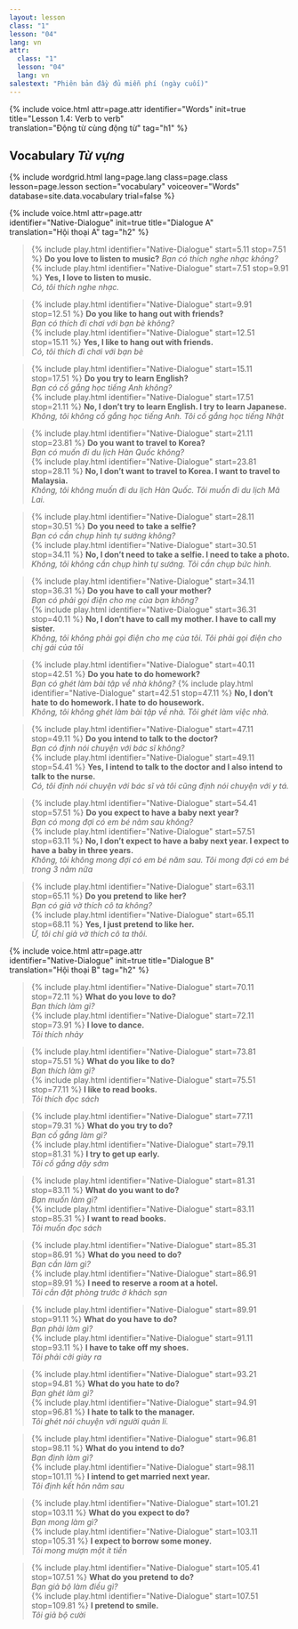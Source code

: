 ```yaml
---
layout: lesson
class: "1"
lesson: "04"
lang: vn
attr:
  class: "1"
  lesson: "04"
  lang: vn
salestext: "Phiên bản đầy đủ miễn phí (ngày cuối)"
---
```


{%  include voice.html attr=page.attr
	identifier="Words"  init=true
	title="Lesson 1.4: Verb to verb"        
	translation="Động từ cùng động từ"
    tag="h1" %}

## Vocabulary *Từ vựng*

{% include wordgrid.html lang=page.lang
		class=page.class 
		lesson=page.lesson 
		section="vocabulary"
		voiceover="Words"
		database=site.data.vocabulary 
		trial=false %}

{%  include voice.html attr=page.attr  
	identifier="Native-Dialogue"  init=true
	title="Dialogue A"        
	translation="Hội thoại A"
    tag="h2" %}

> {% include play.html identifier="Native-Dialogue" start=5.11 stop=7.51 %} **Do you love to listen to music?** 
> *Bạn có thích nghe nhạc không?*  
> {% include play.html identifier="Native-Dialogue" start=7.51 stop=9.91 %} **Yes, I love to listen to music.**    
> *Có, tôi thích nghe nhạc.*  

> {% include play.html identifier="Native-Dialogue" start=9.91 stop=12.51 %} **Do you like to hang out with friends?**    
> *Bạn có thích đi chơi với bạn bè không?*    
> {% include play.html identifier="Native-Dialogue" start=12.51 stop=15.11 %} **Yes, I like to hang out with friends.**    
> *Có, tôi thích đi chơi với bạn bè*   
   
> {% include play.html identifier="Native-Dialogue" start=15.11 stop=17.51 %} **Do you try to learn English?**   
> *Bạn có cố gắng học tiếng Anh không?*  
> {% include play.html identifier="Native-Dialogue" start=17.51 stop=21.11 %} **No, I don’t try to learn English. I try to learn Japanese.**    
> *Không, tôi không cố gắng học tiếng Anh. Tôi cố gắng học tiếng Nhật*   

> {% include play.html identifier="Native-Dialogue" start=21.11 stop=23.81 %} **Do you want to travel to Korea?**    
> *Bạn có muốn đi du lịch Hàn Quốc không?*  
> {% include play.html identifier="Native-Dialogue" start=23.81 stop=28.11 %} **No, I don’t want to travel to Korea. I want to travel to Malaysia.**    
> *Không, tôi không muốn đi du lịch Hàn Quốc. Tôi muốn đi du lịch Mã Lai.*    

> {% include play.html identifier="Native-Dialogue" start=28.11 stop=30.51 %} **Do you need to take a selfie?**     
> *Bạn có cần chụp hình tự sướng không?*  
> {% include play.html identifier="Native-Dialogue" start=30.51 stop=34.11 %} **No, I don’t need to take a selfie. I need to take a photo.**    
> *Không, tôi không cần chụp hình tự sướng. Tôi cần chụp bức hình.*    

> {% include play.html identifier="Native-Dialogue" start=34.11 stop=36.31 %} **Do you have to call your mother?**   
> *Bạn có phải gọi điện cho mẹ của bạn không?*  
> {% include play.html identifier="Native-Dialogue" start=36.31 stop=40.11 %} **No, I don’t have to call my mother. I have to call my sister.**    
> *Không, tôi không phải gọi điện cho mẹ của tôi. Tôi phải gọi điện cho chị gái của tôi*    

> {% include play.html identifier="Native-Dialogue" start=40.11 stop=42.51 %} **Do you hate to do homework?**    
> *Bạn có ghét làm bài tập về nhà không?*
> {% include play.html identifier="Native-Dialogue" start=42.51 stop=47.11 %} **No, I don’t hate to do homework. I hate to do housework.**    
> *Không, tôi không ghét làm bài tập về nhà. Tôi ghét làm việc nhà.*    

> {% include play.html identifier="Native-Dialogue" start=47.11 stop=49.11 %} **Do you intend to talk to the doctor?**     
> *Bạn có định nói chuyện với bác sĩ không?*  
> {% include play.html identifier="Native-Dialogue" start=49.11 stop=54.41 %} **Yes, I intend to talk to the doctor and I also intend to talk to the nurse.**    
> *Có, tôi định nói chuyện với bác sĩ và tôi cũng định nói chuyện với y tá.*     

> {% include play.html identifier="Native-Dialogue" start=54.41 stop=57.51 %} **Do you expect to have a baby next year?**    
> *Bạn có mong đợi có em bé năm sau không?*  
> {% include play.html identifier="Native-Dialogue" start=57.51 stop=63.11 %} **No, I don’t expect to have a baby next year. I expect to have a baby in three years.**   
> *Không, tôi không mong đợi có em bé năm sau. Tôi mong đợi có em bé trong 3 năm nữa*     

> {% include play.html identifier="Native-Dialogue" start=63.11 stop=65.11 %} **Do you pretend to like her?**    
> *Bạn có giả vờ thích cô ta không?*  
> {% include play.html identifier="Native-Dialogue" start=65.11 stop=68.11 %} **Yes, I just pretend to like her.**    
> *Ừ, tôi chỉ giả vờ thích cô ta thôi.*  

{%  include voice.html attr=page.attr  
	identifier="Native-Dialogue"  init=true
	title="Dialogue B"        
	translation="Hội thoại B"
    tag="h2" %}

> {% include play.html identifier="Native-Dialogue" start=70.11 stop=72.11 %} **What do you love to do?**    
> *Bạn thích làm gì?*        
> {% include play.html identifier="Native-Dialogue" start=72.11 stop=73.91 %} **I love to dance.**    
> *Tôi thích nhảy*        

> {% include play.html identifier="Native-Dialogue" start=73.81 stop=75.51 %} **What do you like to do?**   
> *Bạn thích làm gì?*     
> {% include play.html identifier="Native-Dialogue" start=75.51 stop=77.11 %} **I like to read books.**    
> *Tôi thích đọc sách*    

> {% include play.html identifier="Native-Dialogue" start=77.11 stop=79.31 %} **What do you try to do?**     
> *Bạn cố gắng làm gì?*     
> {% include play.html identifier="Native-Dialogue" start=79.11 stop=81.31 %} **I try to get up early.**     
> *Tôi cố gắng dậy sớm*     

> {% include play.html identifier="Native-Dialogue" start=81.31 stop=83.11 %} **What do you want to do?**     
> *Bạn muốn làm gì?*     
> {% include play.html identifier="Native-Dialogue" start=83.11 stop=85.31 %} **I want to read books.**     
> *Tôi muốn đọc sách*     

> {% include play.html identifier="Native-Dialogue" start=85.31 stop=86.91 %} **What do you need to do?**     
> *Bạn cần làm gì?*     
> {% include play.html identifier="Native-Dialogue" start=86.91 stop=89.91 %} **I need to reserve a room at a hotel.**     
> *Tôi cần đặt phòng trước ở khách sạn*   

> {% include play.html identifier="Native-Dialogue" start=89.91 stop=91.11 %} **What do you have to do?**     
> *Bạn phải làm gì?*     
> {% include play.html identifier="Native-Dialogue" start=91.11 stop=93.11 %} **I have to take off my shoes.**     
> *Tôi phải cởi giày ra*     

> {% include play.html identifier="Native-Dialogue" start=93.21 stop=94.81 %} **What do you hate to do?**     
> *Bạn ghét làm gì?*     
> {% include play.html identifier="Native-Dialogue" start=94.91 stop=96.81 %} **I hate to talk to the manager.**     
> *Tôi ghét nói chuyện với người quản lí.*   

> {% include play.html identifier="Native-Dialogue" start=96.81 stop=98.11 %} **What do you intend to do?**     
> *Bạn định làm gì?*     
> {% include play.html identifier="Native-Dialogue" start=98.11 stop=101.11 %} **I intend to get married next year.**     
> *Tôi định kết hôn năm sau*   

> {% include play.html identifier="Native-Dialogue" start=101.21 stop=103.11 %} **What do you expect to do?**     
> *Bạn mong làm gì?*     
> {% include play.html identifier="Native-Dialogue" start=103.11 stop=105.31 %} **I expect to borrow some money.**     
> *Tôi mong mượn một ít tiền*  

> {% include play.html identifier="Native-Dialogue" start=105.41 stop=107.51 %} **What do you pretend to do?**     
> *Bạn giả bộ làm điều gì?*     
> {% include play.html identifier="Native-Dialogue" start=107.51 stop=109.81 %} **I pretend to smile.**     
> *Tôi giả bộ cười*     

 
 